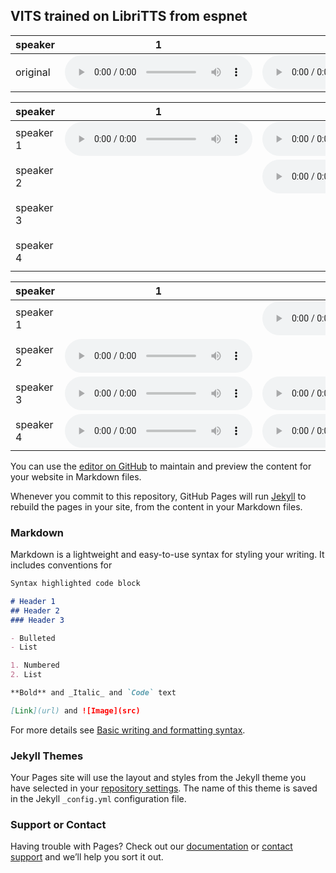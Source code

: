 ## VITS trained on LibriTTS from espnet



speaker | 1 | 2 | 3 | 4 |
--------|---|---|---|---|
original | <audio src="samples/test_1.wav" controls preload></audio> | <audio src="samples/test_2.wav" controls preload></audio> | <audio src="samples/test_3.wav" controls preload></audio> | <audio src="samples/test_4.wav" controls preload></audio>

speaker | 1 | 2 | 3 | 4 |
--------|---|---|---|---|
speaker 1 | <audio src="samples/test_1_1_0.5.wav" controls preload></audio> | <audio src="samples/test_1_2_0.5.wav" controls preload></audio> | <audio src="samples/test_1_3_0.5.wav" controls preload></audio> | <audio src="samples/test_1_4_0.5.wav" controls preload></audio>
speaker 2 |  | <audio src="samples/test_2_2_0.5.wav" controls preload></audio> | <audio src="samples/test_2_3_0.5.wav" controls preload></audio> | <audio src="samples/test_2_4_0.5.wav" controls preload></audio>
speaker 3 |  |  | <audio src="samples/test_3_3_0.5.wav" controls preload></audio> | <audio src="samples/test_3_4_0.5.wav" controls preload></audio>
speaker 4 |  |  |  | <audio src="samples/test_4_4_0.5.wav" controls preload></audio>

speaker | 1 | 2 | 3 | 4 |
--------|---|---|---|---|
speaker 1 |  | <audio src="samples/test_1_2_0.3.wav" controls preload></audio> | <audio src="samples/test_1_3_0.3.wav" controls preload></audio> | <audio src="samples/test_1_4_0.3.wav" controls preload></audio>
speaker 2 | <audio src="samples/test_2_1_0.3.wav" controls preload></audio> |  | <audio src="samples/test_2_3_0.3.wav" controls preload></audio> | <audio src="samples/test_2_4_0.3.wav" controls preload></audio>
speaker 3 | <audio src="samples/test_3_1_0.3.wav" controls preload></audio> | <audio src="samples/test_3_2_0.3.wav" controls preload></audio> |  | <audio src="samples/test_3_4_0.3.wav" controls preload></audio>
speaker 4 | <audio src="samples/test_4_1_0.3.wav" controls preload></audio> | <audio src="samples/test_4_2_0.3.wav" controls preload></audio> | <audio src="samples/test_4_3_0.3.wav" controls preload></audio> | 



You can use the [editor on GitHub](https://github.com/Lemlak/examples/edit/main/README.md) to maintain and preview the content for your website in Markdown files.

Whenever you commit to this repository, GitHub Pages will run [Jekyll](https://jekyllrb.com/) to rebuild the pages in your site, from the content in your Markdown files.

### Markdown

Markdown is a lightweight and easy-to-use syntax for styling your writing. It includes conventions for

```markdown
Syntax highlighted code block

# Header 1
## Header 2
### Header 3

- Bulleted
- List

1. Numbered
2. List

**Bold** and _Italic_ and `Code` text

[Link](url) and ![Image](src)
```

For more details see [Basic writing and formatting syntax](https://docs.github.com/en/github/writing-on-github/getting-started-with-writing-and-formatting-on-github/basic-writing-and-formatting-syntax).

### Jekyll Themes

Your Pages site will use the layout and styles from the Jekyll theme you have selected in your [repository settings](https://github.com/Lemlak/examples/settings/pages). The name of this theme is saved in the Jekyll `_config.yml` configuration file.

### Support or Contact

Having trouble with Pages? Check out our [documentation](https://docs.github.com/categories/github-pages-basics/) or [contact support](https://support.github.com/contact) and we’ll help you sort it out.
